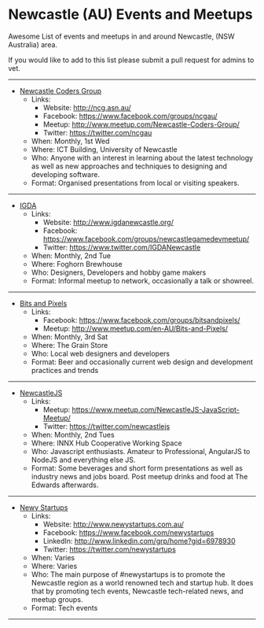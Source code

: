 # Newcastle (AU) Events and Meetups
Awesome List of events and meetups in and around Newcastle, (NSW Australia) area.

If you would like to add to this list please submit a pull request for admins to vet.

---

- [Newcastle Coders Group](http://ncg.asn.au/)
  - Links:
    - Website: http://ncg.asn.au/
    - Facebook: https://www.facebook.com/groups/ncgau/
    - Meetup: http://www.meetup.com/Newcastle-Coders-Group/
    - Twitter: https://twitter.com/ncgau
  - When: Monthly, 1st Wed 
  - Where: ICT Building, University of Newcastle
  - Who: Anyone with an interest in learning about the latest technology as well as new approaches and techniques to designing and developing software. 
  - Format: Organised presentations from local or visiting speakers.

---
- [IGDA](http://www.igdanewcastle.org/)
  - Links:
    - Website: http://www.igdanewcastle.org/
    - Facebook: https://www.facebook.com/groups/newcastlegamedevmeetup/
    - Twitter: https://www.twitter.com/IGDANewcastle
  - When: Monthly, 2nd Tue
  - Where: Foghorn Brewhouse
  - Who: Designers, Developers and hobby game makers
  - Format: Informal meetup to network, occasionally a talk or showreel.

---
- [Bits and Pixels](https://www.facebook.com/groups/bitsandpixels/)
  - Links:
    - Facebook: https://www.facebook.com/groups/bitsandpixels/
    - Meetup: http://www.meetup.com/en-AU/Bits-and-Pixels/
  - When: Monthly, 3rd Sat
  - Where: The Grain Store
  - Who: Local web designers and developers
  - Format: Beer and occasionally current web design and development practices and trends

---
- [NewcastleJS](https://www.meetup.com/NewcastleJS-JavaScript-Meetup/)
  - Links:
    - Meetup: https://www.meetup.com/NewcastleJS-JavaScript-Meetup/
    - Twitter: https://twitter.com/newcastlejs
  - When: Monthly, 2nd Tues
  - Where: INNX Hub Cooperative Working Space
  - Who: Javascript enthusiasts. Amateur to Professional, AngularJS to NodeJS and everything else JS.
  - Format: Some beverages and short form presentations as well as industry news and jobs board. Post meetup drinks and food at The Edwards afterwards.

---
- [Newy Startups](http://www.newystartups.com.au/)
  - Links:
    - Website: http://www.newystartups.com.au/
    - Facebook: https://www.facebook.com/newystartups
    - LinkedIn: http://www.linkedin.com/grp/home?gid=6978930 
    - Twitter: https://twitter.com/newystartups
  - When: Varies
  - Where: Varies
  - Who: The main purpose of #newystartups is to promote the Newcastle region as a world renowned tech and startup hub. It does that by promoting tech events, Newcastle tech-related news, and meetup groups.
  - Format: Tech events

---
